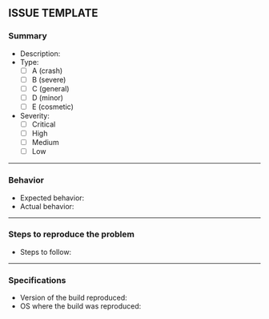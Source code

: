 ## ISSUE TEMPLATE

### Summary
- Description: 
- Type:
  - [ ] A (crash)
  - [ ] B (severe)
  - [ ] C (general)
  - [ ] D (minor)
  - [ ] E (cosmetic)
- Severity:
  - [ ] Critical
  - [ ] High
  - [ ] Medium
  - [ ] Low

***

### Behavior
- Expected behavior:
- Actual behavior:

***

### Steps to reproduce the problem
- Steps to follow:

***

### Specifications
- Version of the build reproduced:
- OS where the build was reproduced:
